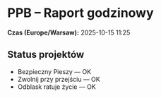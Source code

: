 # PPB – Raport godzinowy
**Czas (Europe/Warsaw):** 2025-10-15 11:25

## Status projektów
- Bezpieczny Pieszy — OK
- Zwolnij przy przejściu — OK
- Odblask ratuje życie — OK

